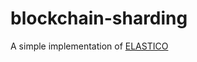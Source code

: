 # blockchain-sharding

A simple implementation of [ELASTICO](http://dl.acm.org/ft_gateway.cfm?id=2978389&type=pdf)